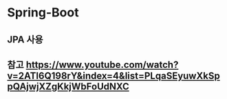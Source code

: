 # Spring-Boot
## JPA 사용
## 참고 https://www.youtube.com/watch?v=2ATl6Q198rY&index=4&list=PLqaSEyuwXkSppQAjwjXZgKkjWbFoUdNXC
